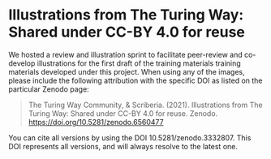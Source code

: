 # Illustrations from The Turing Way: Shared under CC-BY 4.0 for reuse

We hosted a review and illustration sprint to facilitate peer-review and co-develop illustrations for the first draft of the training materials training materials developed under this project.
When using any of the images, please include the following attribution with the specific DOI as listed on the particular Zenodo page:

> The Turing Way Community, & Scriberia. (2021). Illustrations from The Turing Way: Shared under CC-BY 4.0 for reuse. Zenodo. https://doi.org/10.5281/zenodo.6560477

You can cite all versions by using the DOI 10.5281/zenodo.3332807. This DOI represents all versions, and will always resolve to the latest one. 
